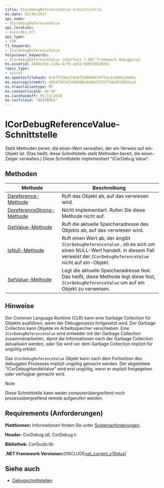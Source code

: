 ```yaml
---
title: ICorDebugReferenceValue-Schnittstelle
ms.date: 03/30/2017
api_name:
- ICorDebugReferenceValue
api_location:
- mscordbi.dll
api_type:
- COM
f1_keywords:
- ICorDebugReferenceValue
helpviewer_keywords:
- ICorDebugReferenceValue interface [.NET Framework debugging]
ms.assetid: 2040e2be-119a-4cfb-ae52-b0b6f052665c
topic_type:
- apiref
ms.openlocfilehash: 6c6ff428e378e973d8846674ffacdcd04b2dbdbc
ms.sourcegitcommit: d6bd7903d7d46698e9d89d3725f3bb4876891aa3
ms.translationtype: MT
ms.contentlocale: de-DE
ms.lasthandoff: 05/13/2020
ms.locfileid: "83378351"
---
```

# <a name="icordebugreferencevalue-interface"></a>ICorDebugReferenceValue-Schnittstelle
Stellt Methoden bereit, die einen-Wert verwalten, der ein Verweis auf ein-Objekt ist. (Das heißt, diese Schnittstelle stellt Methoden bereit, die einen-Zeiger verwalten.) Diese Schnittstelle implementiert "ICorDebug Value".  
  
## <a name="methods"></a>Methoden  
  
|Methode|Beschreibung|  
|------------|-----------------|  
|[Dereference-Methode](icordebugreferencevalue-dereference-method.md)|Ruft das Objekt ab, auf das verwiesen wird.|  
|[DereferenceStrong-Methode](icordebugreferencevalue-dereferencestrong-method.md)|Nicht implementiert. Rufen Sie diese Methode nicht auf.|  
|[GetValue-Methode](icordebugreferencevalue-getvalue-method.md)|Ruft die aktuelle Speicheradresse des Objekts ab, auf das verwiesen wird.|  
|[IsNull-Methode](icordebugreferencevalue-isnull-method.md)|Ruft einen Wert ab, der angibt `ICorDebugReferenceValue` , ob es sich um einen NULL-Wert handelt. in diesem Fall verweist der `ICorDebugReferenceValue` nicht auf ein-Objekt.|  
|[SetValue-Methode](icordebugreferencevalue-setvalue-method.md)|Legt die aktuelle Speicheradresse fest. Das heißt, diese Methode legt diese fest, `ICorDebugReferenceValue` um auf ein Objekt zu verweisen.|  
  
## <a name="remarks"></a>Hinweise  
 Der Common Language Runtime (CLR) kann eine Garbage Collection für Objekte ausführen, wenn der Debugprozess fortgesetzt wird. Der Garbage Collection kann Objekte im Arbeitsspeicher verschieben. Eine `ICorDebugReferenceValue` wird entweder mit der Garbage Collection zusammenarbeiten, damit die Informationen nach der Garbage Collection aktualisiert werden, oder Sie wird vor dem Garbage Collection implizit für ungültig erklärt.  
  
 Das `ICorDebugReferenceValue` Objekt kann nach dem Fortsetzen des debuggten Prozesses implizit ungültig gemacht werden. Der abgeleitete "ICorDebugHandleValue" wird erst ungültig, wenn er explizit freigegeben oder verfügbar gemacht wird.  
  
> [!NOTE]
> Diese Schnittstelle kann weder computerübergreifend noch prozessübergreifend remote aufgerufen werden.  
  
## <a name="requirements"></a>Requirements (Anforderungen)  
 **Plattformen:** Informationen finden Sie unter [Systemanforderungen](../../get-started/system-requirements.md).  
  
 **Header:** CorDebug.idl, CorDebug.h  
  
 **Bibliothek:** CorGuids.lib  
  
 **.NET Framework Versionen:**[!INCLUDE[net_current_v10plus](../../../../includes/net-current-v10plus-md.md)]  
  
## <a name="see-also"></a>Siehe auch

- [Debugschnittstellen](debugging-interfaces.md)

